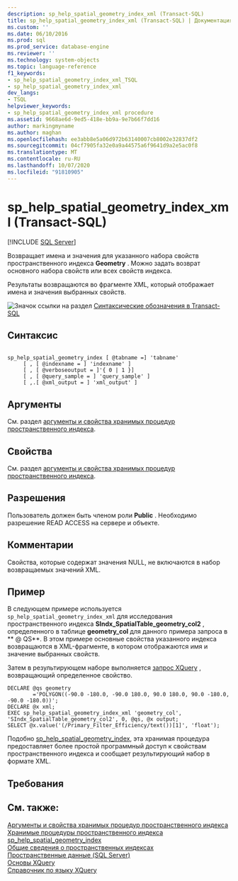 ```yaml
---
description: sp_help_spatial_geometry_index_xml (Transact-SQL)
title: sp_help_spatial_geometry_index_xml (Transact-SQL) | Документация Майкрософт
ms.custom: ''
ms.date: 06/10/2016
ms.prod: sql
ms.prod_service: database-engine
ms.reviewer: ''
ms.technology: system-objects
ms.topic: language-reference
f1_keywords:
- sp_help_spatial_geometry_index_xml_TSQL
- sp_help_spatial_geometry_index_xml
dev_langs:
- TSQL
helpviewer_keywords:
- sp_help_spatial_geometry_index_xml procedure
ms.assetid: 9668ae6d-9ed5-418e-bb9a-9e7b66f7dd16
author: markingmyname
ms.author: maghan
ms.openlocfilehash: ee3abb8e5a06d972b63140007cb8002e32837df2
ms.sourcegitcommit: 04cf7905fa32e0a9a44575a6f9641d9a2e5ac0f8
ms.translationtype: MT
ms.contentlocale: ru-RU
ms.lasthandoff: 10/07/2020
ms.locfileid: "91810905"
---
```

# <a name="sp_help_spatial_geometry_index_xml-transact-sql"></a>sp_help_spatial_geometry_index_xml (Transact-SQL)
[!INCLUDE [SQL Server](../../includes/applies-to-version/sqlserver.md)]

  Возвращает имена и значения для указанного набора свойств пространственного индекса **Geometry** . Можно задать возврат основного набора свойств или всех свойств индекса.  
  
 Результаты возвращаются во фрагменте XML, который отображает имена и значения выбранных свойств.  
  
 ![Значок ссылки на раздел](../../database-engine/configure-windows/media/topic-link.gif "Значок ссылки на раздел") [Синтаксические обозначения в Transact-SQL](../../t-sql/language-elements/transact-sql-syntax-conventions-transact-sql.md)  
  
## <a name="syntax"></a>Синтаксис  
  
```  
  
sp_help_spatial_geometry_index [ @tabname =] 'tabname'   
     [ , [ @indexname = ] 'indexname' ]   
     [ , [ @verboseoutput = ]'{ 0 | 1 }]   
     [ , [ @query_sample = ] 'query_sample' ]   
     [ ,.[ @xml_output = ] 'xml_output' ]   
```  
  
## <a name="arguments"></a>Аргументы  
 См. раздел [аргументы и свойства хранимых процедур пространственного индекса](../../relational-databases/system-stored-procedures/spatial-index-stored-procedures-arguments-and-properties.md).  
  
## <a name="properties"></a>Свойства  
 См. раздел [аргументы и свойства хранимых процедур пространственного индекса](../../relational-databases/system-stored-procedures/spatial-index-stored-procedures-arguments-and-properties.md).  
  
## <a name="permissions"></a>Разрешения  
 Пользователь должен быть членом роли **Public** . Необходимо разрешение READ ACCESS на сервере и объекте.  
  
## <a name="remarks"></a>Комментарии  
 Свойства, которые содержат значения NULL, не включаются в набор возвращаемых значений XML.  
  
## <a name="example"></a>Пример  
 В следующем примере используется `sp_help_spatial_geometry_index_xml` для исследования пространственного индекса **SIndx_SpatialTable_geometry_col2** , определенного в таблице **geometry_col** для данного примера запроса в ** \@ QS**. В этом примере основные свойства указанного индекса возвращаются в XML-фрагменте, в котором отображаются имя и значение выбранных свойств.  
  
 Затем в результирующем наборе выполняется [запрос XQuery](../../xquery/xquery-basics.md) , возвращающий определенное свойство.  
  
```  
DECLARE @qs geometry  
        ='POLYGON((-90.0 -180.0, -90.0 180.0, 90.0 180.0, 90.0 -180.0, -90.0 -180.0))';  
DECLARE @x xml;  
EXEC sp_help_spatial_geometry_index_xml 'geometry_col', 'SIndx_SpatialTable_geometry_col2', 0, @qs, @x output;  
SELECT @x.value('(/Primary_Filter_Efficiency/text())[1]', 'float');  
```  
  
 Подобно [sp_help_spatial_geometry_index](../../relational-databases/system-stored-procedures/sp-help-spatial-geometry-index-transact-sql.md), эта хранимая процедура предоставляет более простой программный доступ к свойствам пространственного индекса и сообщает результирующий набор в формате XML.  
  
## <a name="requirements"></a>Требования  
  
## <a name="see-also"></a>См. также:  
 [Аргументы и свойства хранимых процедур пространственного индекса](../../relational-databases/system-stored-procedures/spatial-index-stored-procedures-arguments-and-properties.md)   
 [Хранимые процедуры пространственного индекса](./spatial-index-stored-procedures-arguments-and-properties.md)   
 [sp_help_spatial_geometry_index](../../relational-databases/system-stored-procedures/sp-help-spatial-geometry-index-transact-sql.md)   
 [Общие сведения о пространственных индексах](../../relational-databases/spatial/spatial-indexes-overview.md)   
 [Пространственные данные (SQL Server)](../../relational-databases/spatial/spatial-data-sql-server.md)   
 [Основы XQuery](../../xquery/xquery-basics.md)   
 [Справочник по языку XQuery](../../xquery/xquery-language-reference-sql-server.md)  
  
